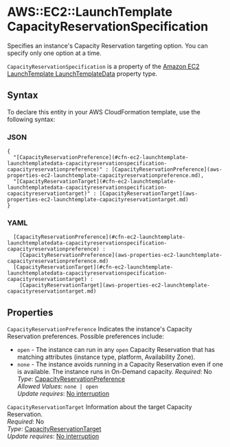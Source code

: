 # AWS::EC2::LaunchTemplate CapacityReservationSpecification<a name="aws-properties-ec2-launchtemplate-launchtemplatedata-capacityreservationspecification"></a>

Specifies an instance's Capacity Reservation targeting option\. You can specify only one option at a time\.

 `CapacityReservationSpecification` is a property of the [ Amazon EC2 LaunchTemplate LaunchTemplateData](https://docs.aws.amazon.com/AWSCloudFormation/latest/UserGuide/aws-properties-ec2-launchtemplate-launchtemplatedata.html) property type\.

## Syntax<a name="aws-properties-ec2-launchtemplate-launchtemplatedata-capacityreservationspecification-syntax"></a>

To declare this entity in your AWS CloudFormation template, use the following syntax:

### JSON<a name="aws-properties-ec2-launchtemplate-launchtemplatedata-capacityreservationspecification-syntax.json"></a>

```
{
  "[CapacityReservationPreference](#cfn-ec2-launchtemplate-launchtemplatedata-capacityreservationspecification-capacityreservationpreference)" : [CapacityReservationPreference](aws-properties-ec2-launchtemplate-capacityreservationpreference.md),
  "[CapacityReservationTarget](#cfn-ec2-launchtemplate-launchtemplatedata-capacityreservationspecification-capacityreservationtarget)" : [CapacityReservationTarget](aws-properties-ec2-launchtemplate-capacityreservationtarget.md)
}
```

### YAML<a name="aws-properties-ec2-launchtemplate-launchtemplatedata-capacityreservationspecification-syntax.yaml"></a>

```
﻿  [CapacityReservationPreference](#cfn-ec2-launchtemplate-launchtemplatedata-capacityreservationspecification-capacityreservationpreference) : 
    [CapacityReservationPreference](aws-properties-ec2-launchtemplate-capacityreservationpreference.md)
﻿  [CapacityReservationTarget](#cfn-ec2-launchtemplate-launchtemplatedata-capacityreservationspecification-capacityreservationtarget) : 
    [CapacityReservationTarget](aws-properties-ec2-launchtemplate-capacityreservationtarget.md)
```

## Properties<a name="aws-properties-ec2-launchtemplate-launchtemplatedata-capacityreservationspecification-properties"></a>

`CapacityReservationPreference`  <a name="cfn-ec2-launchtemplate-launchtemplatedata-capacityreservationspecification-capacityreservationpreference"></a>
Indicates the instance's Capacity Reservation preferences\. Possible preferences include:  
+  `open` \- The instance can run in any `open` Capacity Reservation that has matching attributes \(instance type, platform, Availability Zone\)\.
+  `none` \- The instance avoids running in a Capacity Reservation even if one is available\. The instance runs in On\-Demand capacity\.
*Required*: No  
*Type*: [CapacityReservationPreference](aws-properties-ec2-launchtemplate-capacityreservationpreference.md)  
*Allowed Values*: `none | open`  
*Update requires*: [No interruption](https://docs.aws.amazon.com/AWSCloudFormation/latest/UserGuide/using-cfn-updating-stacks-update-behaviors.html#update-no-interrupt)

`CapacityReservationTarget`  <a name="cfn-ec2-launchtemplate-launchtemplatedata-capacityreservationspecification-capacityreservationtarget"></a>
Information about the target Capacity Reservation\.  
*Required*: No  
*Type*: [CapacityReservationTarget](aws-properties-ec2-launchtemplate-capacityreservationtarget.md)  
*Update requires*: [No interruption](https://docs.aws.amazon.com/AWSCloudFormation/latest/UserGuide/using-cfn-updating-stacks-update-behaviors.html#update-no-interrupt)